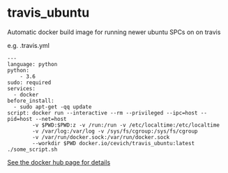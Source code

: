 # travis_ubuntu
Automatic docker build image for running newer ubuntu SPCs on on travis

e.g. .travis.yml

    ---
    language: python
    python:
        - 3.6
    sudo: required
    services:
      - docker
    before_install:
      - sudo apt-get -qq update
    script: docker run --interactive --rm --privileged --ipc=host --pid=host --net=host
            -v $PWD:$PWD:z -v /run:/run -v /etc/localtime:/etc/localtime
            -v /var/log:/var/log -v /sys/fs/cgroup:/sys/fs/cgroup
            -v /var/run/docker.sock:/var/run/docker.sock
            --workdir $PWD docker.io/cevich/travis_ubuntu:latest ./some_script.sh

[See the docker hub page for details](https://hub.docker.com/r/cevich/travis_ubuntu/)
